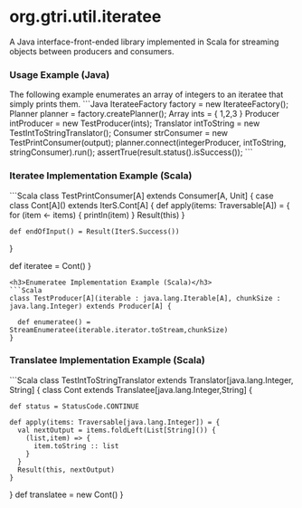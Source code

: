 org.gtri.util.iteratee
======================

A Java interface-front-ended library implemented in Scala for streaming objects between producers and consumers.

<h3>Usage Example (Java)</h3>
The following example enumerates an array of integers to an iteratee that simply prints them.
```Java
IterateeFactory factory = new IterateeFactory();
Planner planner = factory.createPlanner();
Array<Integer> ints = { 1,2,3 }
Producer<Integer> intProducer = new TestProducer(ints);
Translator<Integer,String> intToString = new TestIntToStringTranslator();
Consumer<String> strConsumer = new TestPrintConsumer<String>(output);
planner.connect(integerProducer, intToString, stringConsumer).run();
assertTrue(result.status().isSuccess());
```
<h3>Iteratee Implementation Example (Scala)</h3>
```Scala
class TestPrintConsumer[A] extends Consumer[A, Unit] {
  case class Cont[A]() extends IterS.Cont[A] {
    def apply(items: Traversable[A]) = {
      for (item <- items) {
        println(item)
      }
      Result(this)
    }

    def endOfInput() = Result(IterS.Success())
  }

  def iteratee = Cont()
}
```
<h3>Enumeratee Implementation Example (Scala)</h3>
```Scala
class TestProducer[A](iterable : java.lang.Iterable[A], chunkSize : java.lang.Integer) extends Producer[A] {

  def enumeratee() = StreamEnumeratee(iterable.iterator.toStream,chunkSize)
}
```
<h3>Translatee Implementation Example (Scala)</h3>
```Scala
class TestIntToStringTranslator extends Translator[java.lang.Integer, String] {
  class Cont extends Translatee[java.lang.Integer,String]  {

    def status = StatusCode.CONTINUE

    def apply(items: Traversable[java.lang.Integer]) = {
      val nextOutput = items.foldLeft(List[String]()) {
        (list,item) => {
          item.toString :: list
        }
      }
      Result(this, nextOutput)
    }
  }
  def translatee = new Cont()
}
```
